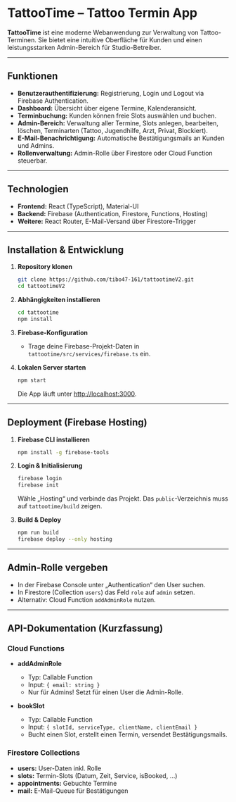 # TattooTime – Tattoo Termin App

**TattooTime** ist eine moderne Webanwendung zur Verwaltung von Tattoo-Terminen. Sie bietet eine intuitive Oberfläche für Kunden und einen leistungsstarken Admin-Bereich für Studio-Betreiber.

---

## Funktionen

- **Benutzerauthentifizierung:** Registrierung, Login und Logout via Firebase Authentication.
- **Dashboard:** Übersicht über eigene Termine, Kalenderansicht.
- **Terminbuchung:** Kunden können freie Slots auswählen und buchen.
- **Admin-Bereich:** Verwaltung aller Termine, Slots anlegen, bearbeiten, löschen, Terminarten (Tattoo, Jugendhilfe, Arzt, Privat, Blockiert).
- **E-Mail-Benachrichtigung:** Automatische Bestätigungsmails an Kunden und Admins.
- **Rollenverwaltung:** Admin-Rolle über Firestore oder Cloud Function steuerbar.

---

## Technologien

- **Frontend:** React (TypeScript), Material-UI
- **Backend:** Firebase (Authentication, Firestore, Functions, Hosting)
- **Weitere:** React Router, E-Mail-Versand über Firestore-Trigger

---

## Installation & Entwicklung

1. **Repository klonen**
   ```bash
   git clone https://github.com/tibo47-161/tattootimeV2.git
   cd tattootimeV2
   ```

2. **Abhängigkeiten installieren**
   ```bash
   cd tattootime
   npm install
   ```

3. **Firebase-Konfiguration**
   - Trage deine Firebase-Projekt-Daten in `tattootime/src/services/firebase.ts` ein.

4. **Lokalen Server starten**
   ```bash
   npm start
   ```
   Die App läuft unter [http://localhost:3000](http://localhost:3000).

---

## Deployment (Firebase Hosting)

1. **Firebase CLI installieren**
   ```bash
   npm install -g firebase-tools
   ```

2. **Login & Initialisierung**
   ```bash
   firebase login
   firebase init
   ```
   Wähle „Hosting“ und verbinde das Projekt. Das `public`-Verzeichnis muss auf `tattootime/build` zeigen.

3. **Build & Deploy**
   ```bash
   npm run build
   firebase deploy --only hosting
   ```

---

## Admin-Rolle vergeben

- In der Firebase Console unter „Authentication“ den User suchen.
- In Firestore (Collection `users`) das Feld `role` auf `admin` setzen.
- Alternativ: Cloud Function `addAdminRole` nutzen.

---

## API-Dokumentation (Kurzfassung)

### Cloud Functions

- **addAdminRole**
  - Typ: Callable Function
  - Input: `{ email: string }`
  - Nur für Admins! Setzt für einen User die Admin-Rolle.

- **bookSlot**
  - Typ: Callable Function
  - Input: `{ slotId, serviceType, clientName, clientEmail }`
  - Bucht einen Slot, erstellt einen Termin, versendet Bestätigungsmails.

### Firestore Collections

- **users:** User-Daten inkl. Rolle
- **slots:** Termin-Slots (Datum, Zeit, Service, isBooked, …)
- **appointments:** Gebuchte Termine
- **mail:** E-Mail-Queue für Bestätigungen 